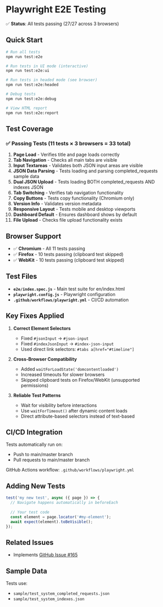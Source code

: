# Playwright E2E Testing

✅ **Status**: All tests passing (27/27 across 3 browsers)

## Quick Start

```bash
# Run all tests
npm run test:e2e

# Run tests in UI mode (interactive)
npm run test:e2e:ui

# Run tests in headed mode (see browser)
npm run test:e2e:headed

# Debug tests
npm run test:e2e:debug

# View HTML report
npm run test:e2e:report
```

## Test Coverage

### ✅ Passing Tests (11 tests × 3 browsers = 33 total)

1. **Page Load** - Verifies title and page loads correctly
2. **Tab Navigation** - Checks all main tabs are visible
3. **Input Textareas** - Validates both JSON input areas are visible
4. **JSON Data Parsing** - Tests loading and parsing completed_requests sample data
5. **Dual JSON Upload** - Tests loading BOTH completed_requests AND indexes JSON
6. **Tab Switching** - Verifies tab navigation functionality
7. **Copy Buttons** - Tests copy functionality (Chromium only)
8. **Version Info** - Validates version metadata
9. **Responsive Layout** - Tests mobile and desktop viewports
10. **Dashboard Default** - Ensures dashboard shows by default
11. **File Upload** - Checks file upload functionality exists

## Browser Support

- ✅ **Chromium** - All 11 tests passing
- ✅ **Firefox** - 10 tests passing (clipboard test skipped)
- ✅ **WebKit** - 10 tests passing (clipboard test skipped)

## Test Files

- **`e2e/index.spec.js`** - Main test suite for en/index.html
- **`playwright.config.js`** - Playwright configuration
- **`.github/workflows/playwright.yml`** - CI/CD automation

## Key Fixes Applied

1. **Correct Element Selectors**
   - Fixed `#jsonInput` → `#json-input`
   - Fixed `#indexJsonInput` → `#index-json-input`
   - Used direct link selectors: `#tabs a[href="#timeline"]`

2. **Cross-Browser Compatibility**
   - Added `waitForLoadState('domcontentloaded')`
   - Increased timeouts for slower browsers
   - Skipped clipboard tests on Firefox/WebKit (unsupported permissions)

3. **Reliable Test Patterns**
   - Wait for visibility before interactions
   - Use `waitForTimeout()` after dynamic content loads
   - Direct attribute-based selectors instead of text-based

## CI/CD Integration

Tests automatically run on:
- Push to main/master branch
- Pull requests to main/master branch

GitHub Actions workflow: `.github/workflows/playwright.yml`

## Adding New Tests

```javascript
test('my new test', async ({ page }) => {
  // Navigate happens automatically in beforeEach
  
  // Your test code
  const element = page.locator('#my-element');
  await expect(element).toBeVisible();
});
```

## Related Issues

- Implements [GitHub Issue #165](https://github.com/Fujio-Turner/cb_completed_request/issues/165)

## Sample Data

Tests use:
- `sample/test_system_completed_requests.json`
- `sample/test_system_indexes.json`
